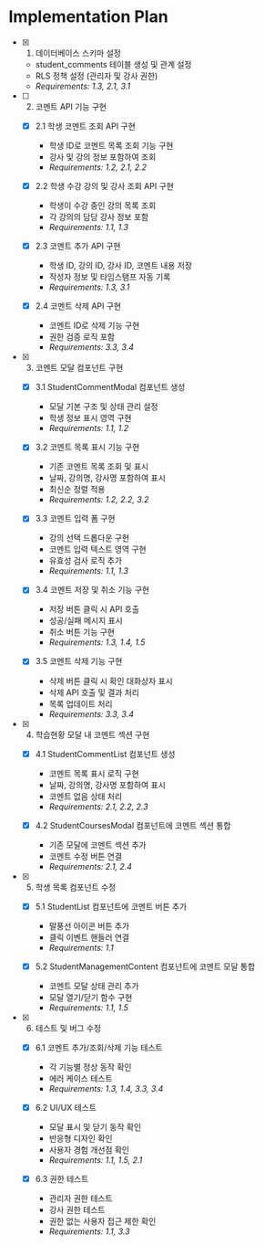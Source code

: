 # Implementation Plan

- [x] 1. 데이터베이스 스키마 설정
  - student_comments 테이블 생성 및 관계 설정
  - RLS 정책 설정 (관리자 및 강사 권한)
  - _Requirements: 1.3, 2.1, 3.1_

- [ ] 2. 코멘트 API 기능 구현
  - [x] 2.1 학생 코멘트 조회 API 구현
    - 학생 ID로 코멘트 목록 조회 기능 구현
    - 강사 및 강의 정보 포함하여 조회
    - _Requirements: 1.2, 2.1, 2.2_
  
  - [x] 2.2 학생 수강 강의 및 강사 조회 API 구현
    - 학생이 수강 중인 강의 목록 조회
    - 각 강의의 담당 강사 정보 포함
    - _Requirements: 1.1, 1.3_
  
  - [x] 2.3 코멘트 추가 API 구현
    - 학생 ID, 강의 ID, 강사 ID, 코멘트 내용 저장
    - 작성자 정보 및 타임스탬프 자동 기록
    - _Requirements: 1.3, 3.1_
  
  - [x] 2.4 코멘트 삭제 API 구현
    - 코멘트 ID로 삭제 기능 구현
    - 권한 검증 로직 포함
    - _Requirements: 3.3, 3.4_

- [x] 3. 코멘트 모달 컴포넌트 구현
  - [x] 3.1 StudentCommentModal 컴포넌트 생성
    - 모달 기본 구조 및 상태 관리 설정
    - 학생 정보 표시 영역 구현
    - _Requirements: 1.1, 1.2_
  
  - [x] 3.2 코멘트 목록 표시 기능 구현
    - 기존 코멘트 목록 조회 및 표시
    - 날짜, 강의명, 강사명 포함하여 표시
    - 최신순 정렬 적용
    - _Requirements: 1.2, 2.2, 3.2_
  
  - [x] 3.3 코멘트 입력 폼 구현
    - 강의 선택 드롭다운 구현
    - 코멘트 입력 텍스트 영역 구현
    - 유효성 검사 로직 추가
    - _Requirements: 1.1, 1.3_
  
  - [x] 3.4 코멘트 저장 및 취소 기능 구현
    - 저장 버튼 클릭 시 API 호출
    - 성공/실패 메시지 표시
    - 취소 버튼 기능 구현
    - _Requirements: 1.3, 1.4, 1.5_
  
  - [x] 3.5 코멘트 삭제 기능 구현
    - 삭제 버튼 클릭 시 확인 대화상자 표시
    - 삭제 API 호출 및 결과 처리
    - 목록 업데이트 처리
    - _Requirements: 3.3, 3.4_

- [x] 4. 학습현황 모달 내 코멘트 섹션 구현
  - [x] 4.1 StudentCommentList 컴포넌트 생성
    - 코멘트 목록 표시 로직 구현
    - 날짜, 강의명, 강사명 포함하여 표시
    - 코멘트 없음 상태 처리
    - _Requirements: 2.1, 2.2, 2.3_
  
  - [x] 4.2 StudentCoursesModal 컴포넌트에 코멘트 섹션 통합
    - 기존 모달에 코멘트 섹션 추가
    - 코멘트 수정 버튼 연결
    - _Requirements: 2.1, 2.4_

- [x] 5. 학생 목록 컴포넌트 수정
  - [x] 5.1 StudentList 컴포넌트에 코멘트 버튼 추가
    - 말풍선 아이콘 버튼 추가
    - 클릭 이벤트 핸들러 연결
    - _Requirements: 1.1_
  
  - [x] 5.2 StudentManagementContent 컴포넌트에 코멘트 모달 통합
    - 코멘트 모달 상태 관리 추가
    - 모달 열기/닫기 함수 구현
    - _Requirements: 1.1, 1.5_

- [x] 6. 테스트 및 버그 수정
  - [x] 6.1 코멘트 추가/조회/삭제 기능 테스트
    - 각 기능별 정상 동작 확인
    - 에러 케이스 테스트
    - _Requirements: 1.3, 1.4, 3.3, 3.4_
  
  - [x] 6.2 UI/UX 테스트
    - 모달 표시 및 닫기 동작 확인
    - 반응형 디자인 확인
    - 사용자 경험 개선점 확인
    - _Requirements: 1.1, 1.5, 2.1_
  
  - [x] 6.3 권한 테스트
    - 관리자 권한 테스트
    - 강사 권한 테스트
    - 권한 없는 사용자 접근 제한 확인
    - _Requirements: 1.1, 3.3_